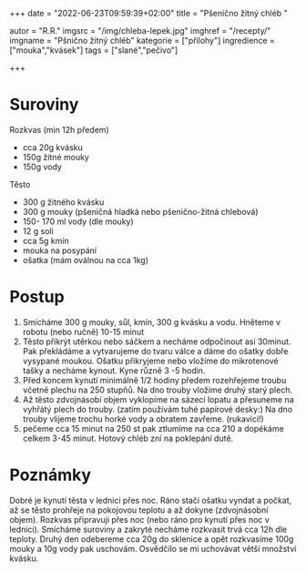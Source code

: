 +++
date = "2022-06-23T09:59:39+02:00"
title = "Pšenično žitný chléb "

autor = "R.R."
imgsrc = "/img/chleba-lepek.jpg"
imghref = "/recepty/"
imgname = "Pšnično žitný chléb"
kategorie = ["přílohy"]
ingredience = ["mouka","kvásek"]
tags = ["slané","pečivo"]

+++

# Suroviny
Rozkvas (min 12h předem)
- cca 20g kvásku 
- 150g žitné mouky
- 150g vody

Těsto
- 300 g žitného kvásku 
- 300 g mouky (pšeničná hladká nebo pšenično-žitná chlebová)
- 150- 170 ml vody (dle mouky)
- 12 g soli 
- cca 5g kmín 
- mouka na posypání
- ošatka (mám oválnou na cca 1kg)

# Postup

1. Smícháme 300 g mouky,  sůl, kmín, 300 g kvásku a vodu. Hněteme v robotu (nebo ručně) 10-15 minut
2. Těsto přikrýt utěrkou nebo sáčkem a necháme odpočinout asi 30minut. Pak překládáme a vytvarujeme do tvaru válce a dáme do ošatky dobře vysypané moukou. Ošatku přikryjeme nebo vložíme do mikrotenové tašky a necháme kynout. Kyne různě 3 -5 hodin. 
3. Před koncem kynutí minimálně 1/2 hodiny předem rozehřejeme troubu včetně plechu na 250 stupňů. Na dno trouby vložíme druhý starý plech.
4. Až těsto zdvojnásobí objem vyklopíme na sázecí lopatu a přesuneme na vyhřátý plech do trouby. (zatím používám tuhé papírové desky:) Na dno trouby vlijeme trochu horké vody a obratem zavřeme. (rukavici!)
5. pečeme cca 15 minut na 250 st pak ztlumíme na cca 210 a dopékáme celkem 3-45 minut. Hotový chléb zní na poklepání dutě.

# Poznámky
Dobré je kynutí těsta v lednici přes noc. Ráno stačí ošatku vyndat a počkat, až se těsto prohřeje na pokojovou teplotu a až dokyne (zdvojnásobní objem).
Rozkvas připravuji přes noc (nebo ráno pro kynutí přes noc v lednici). Smícháme suroviny a zakryté necháme rozkvasit trvá cca 12h dle teploty.
Druhý den odebereme cca 20g do sklenice a opět rozkvasíme 100g mouky a 10g vody pak uschovám. Osvědčilo se mi uchovávat větší množství kvásku.

<!--more-->
